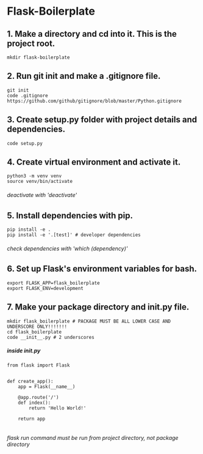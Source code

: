 # Flask-Boilerplate

## 1. Make a directory and cd into it. This is the project root.
```
mkdir flask-boilerplate
```

## 2. Run git init and make a .gitignore file.
```
git init
code .gitignore
https://github.com/github/gitignore/blob/master/Python.gitignore
```

## 3. Create setup.py folder with project details and dependencies.
```
code setup.py
```

## 4. Create virtual environment and activate it.
```
python3 -m venv venv
source venv/bin/activate
```
###### deactivate with 'deactivate'

## 5. Install dependencies with pip.
```
pip install -e .
pip install -e '.[test]' # developer dependencies
```
###### check dependencies with 'which (dependency)'

## 6. Set up Flask's environment variables for bash.
```
export FLASK_APP=flask_boilerplate 
export FLASK_ENV=development
```

## 7. Make your package directory and init.py file.
```
mkdir flask_boilerplate # PACKAGE MUST BE ALL LOWER CASE AND UNDERSCORE ONLY!!!!!!!
cd flask_boilerplate
code __init__.py # 2 underscores
```
##### inside __init__.py

```
from flask import Flask


def create_app():
    app = Flask(__name__)

    @app.route('/')
    def index():
        return 'Hello World!'

    return app
    
```


###### flask run command must be run from project directory, not package directory
